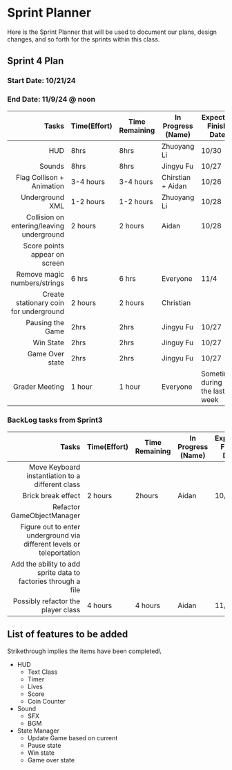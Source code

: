 # Sprint Planner
Here is the Sprint Planner that will be used to document our plans, design changes, and so forth for the sprints within this class.

## Sprint 4 Plan

### Start Date: 10/21/24 
### End Date: 11/9/24 @ noon

| Tasks | Time(Effort) | Time Remaining | In Progress (Name) | Expected Finish Date | Finished Date |
|------:|--------------|----------------|--------------------|----------------------|---------------|
| HUD | 8hrs |8hrs|Zhuoyang Li| 10/30|
| Sounds |8hrs|8hrs| Jingyu Fu| 10/27| 
| Flag Collison + Animation | 3-4 hours | 3-4 hours | Chirstian + Aidan | 10/26 |
| Underground XML | 1-2 hours | 1-2 hours | Zhuoyang Li| 10/28 |
| Collision on entering/leaving underground  | 2 hours | 2 hours | Aidan | 10/28 |
| Score points appear on screen | 
| Remove magic numbers/strings | 6 hrs| 6 hrs | Everyone | 11/4 |
| Create stationary coin for underground | 2 hours |  2 hours | Christian |
| Pausing the Game |2hrs|2hrs | Jingyu Fu|10/27|
| Win State | 2hrs| 2hrs |Jinguy Fu|10/27|
| Game Over state | 2hrs|2hrs  |Jingyu Fu|10/27|
| Grader Meeting | 1 hour | 1 hour | Everyone | Sometime during the last week |

### BackLog tasks from Sprint3
| Tasks | Time(Effort) | Time Remaining | In Progress (Name) | Expected Finish Date | Finished Date |
|------:|--------------|----------------|--------------------|----------------------|---------------|
| Move Keyboard instantiation to a different class | | |  |
| Brick break effect | 2 hours| 2hours | Aidan | 10/28 |
| Refactor GameObjectManager |
| Figure out to enter underground via different levels or teleportation |
| Add the ability to add sprite data to factories through a file |
| Possibly refactor the player class | 4 hours | 4 hours | Aidan | 11/4 |


## List of features to be added
Strikethrough implies the items have been completed\
* HUD
  - Text Class
  - Timer
  - Lives
  - Score
  - Coin Counter
* Sound
  - SFX
  - BGM
* State Manager
  - Update Game based on current
  - Pause state
  - Win state
  - Game over state


